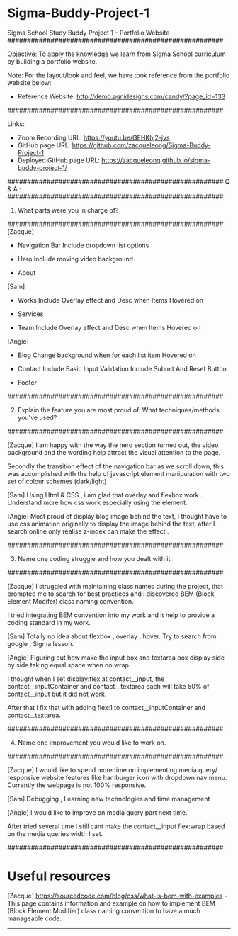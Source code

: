 # Sigma-Buddy-Project-1
Sigma School Study Buddy Project 1 - Portfolio Website
####################################################### 

Objective:
To apply the knowledge we learn from Sigma School curriculum by building a portfolio website.

Note: 
For the layout/look and feel, we have took reference from the portfolio website below:
- Reference Website: http://demo.agnidesigns.com/candy/?page_id=133

####################################################### 

Links:
- Zoom Recording URL: https://youtu.be/GEHKhj2-jvs
- GitHub page URL: https://github.com/zacqueleong/Sigma-Buddy-Project-1
- Deployed GitHub page URL: https://zacqueleong.github.io/sigma-buddy-project-1/

#######################################################
Q & A :
####################################################### 

1. What parts were you in charge of?

#######################################################
[Zacque]
- Navigation Bar
Include dropdown list options

- Hero
Include moving video background

- About

[Sam]
- Works
Include Overlay effect and Desc when Items Hovered on

- Services

- Team
Include Overlay effect and Desc when Items Hovered on

[Angie]
- Blog
Change background when for each list item Hovered on

- Contact
Include Basic Input Validation 
Include Submit And Reset Button

- Footer

#######################################################

2. Explain the feature you are most proud of. What techniques/methods you've used?

####################################################### 

[Zacque]
I am happy with the way the hero section turned out, the video background and the wording help attract the visual attention to the page.

Secondly the transition effect of the navigation bar as we scroll down, this was accomplished with the help of javascript element manipulation with two set of colour schemes (dark/light)

[Sam]
Using Html & CSS , i am glad that overlay and flexbox work . Understand more how css work especially using the element. 

[Angie]
Most proud of display blog image behind the text, I thought have to use css animation originally to display the image behind the text, after I search online only realise z-index can make the effect .

#######################################################

3. Name one coding struggle and how you dealt with it.

#######################################################

[Zacque]
I struggled with maintaining class names during the project, that prompted me to search for best practices and i discovered BEM (Block Element Modifer) class naming convention. 

I tried integrating BEM convention into my work and it help to provide a coding standard in my work.

[Sam]
Totally no idea about flexbox , overlay , hover. Try to search from google , Sigma lesson.

[Angie]
Figuring out how make the input box and textarea box display side by side taking equal space when no wrap. 

I thought when I set display:flex at contact__input, the contact__inputContainer and contact__textarea each will take 50% of contact__input but it did not work.

After that I fix that with adding flex:1 to contact__inputContainer and contact__textarea.

#######################################################

4. Name one improvement you would like to work on.

####################################################### 

[Zacque]
I would like to spend more time on implementing media query/ responsive website features like hamburger icon with dropdown nav menu. Currently the webpage is not 100% responsive.

[Sam]
Debugging , Learning new technologies and time management 

[Angie]
I would like to improve on media query part next time. 

After tried several time I still cant make the contact__input flex:wrap based on the media queries width I set. 

####################################################### 
# Useful resources

[Zacque]
https://sourcedcode.com/blog/css/what-is-bem-with-examples - This page contains information and example on how to implement BEM (Block Element Modifier) class naming convention to have a much manageable code.

---
